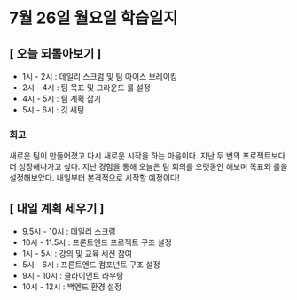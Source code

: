 # 7월 26일 월요일 학습일지

## [ 오늘 되돌아보기 ]

- 1시 - 2시 : 데일리 스크럼 및 팀 아이스 브레이킹
- 2시 - 4시 : 팀 목표 및 그라운드 룰 설정
- 4시 - 5시 : 팀 계획 잡기
- 5시 - 6시 : 깃 세팅

### 회고

새로운 팀이 만들어졌고 다시 새로운 시작을 하는 마음이다. 지난 두 번의 프로젝트보다 더 성장해나가고 싶다.
지난 경험을 통해 오늘은 팀 회의를 오랫동안 해보며 목표와 룰을 설정해보았다. 내일부터 본격적으로 시작할 예정이다!

## [ 내일 계획 세우기 ]

- 9.5시 - 10시 : 데일리 스크럼
- 10시 - 11.5시 : 프론트엔드 프로젝트 구조 설정
- 1시 - 5시 : 강의 및 교육 세션 참여
- 5시 - 6시 : 프론트엔드 컴포넌트 구조 설정
- 9시 - 10시 : 클라이언트 라우팅
- 10시 - 12시 : 백엔드 환경 설정
